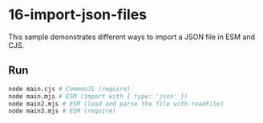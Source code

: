 # 16-import-json-files

This sample demonstrates different ways to import a JSON file in ESM and CJS.

## Run

```bash
node main.cjs # CommonJS (require)
node main.mjs # ESM (import with { type: 'json' })
node main2.mjs # ESM (load and parse the file with readFile)
node main3.mjs # ESM (require)
```